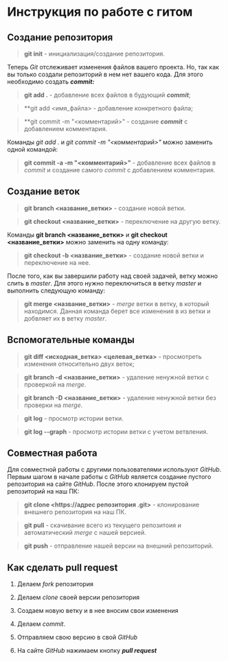 # Инструкция по работе с гитом

 ## Создание репозитория
  > **git init** - инициализация/создание репозитория.

  Теперь *Git* отслеживает изменения файлов вашего проекта. Но, так как вы только создали репозиторий в нем нет вашего кода. Для этого необходимо создать _**commit:**_
  > **git add .** - добавление всех файлов в будующий _**commit**_;
  
  > **git add <имя_файла> - добавление конкретного файла;

  > **git commit -m "<комментарий>" - создание _**commit**_ с добавлением комментария.
  
  Команды *git add .* и *git commit -m "<комментарий>"* можно заменить одной командой:

  > **git commit -a -m "<комментарий>"** - добавление всех файлов в *commit* и создание самого *commit* с добавлением комментария.
 
 ## Создание веток 
 
  > **git branch <название_ветки>** - создание новой ветки.

  > **git checkout <название_ветки>** - переключение на другую ветку.

  Команды **git branch <название_ветки>** и **git checkout <название_ветки>** можно заменить на одну команду:

  > **git checkout -b <название_ветки>** - создание новой ветки и переключение на нее.

  После того, как вы завершили работу над своей задачей, ветку можно слить в *master*. Для этого нужно переключиться в ветку *master* и выполнить следующую команду:

  > **git merge <название_ветки>** - *merge* ветки в ветку, в который находимся. Данная команда берет все изменения в из ветки и добвляет их в ветку *master*.
 
 ## Вспомогательные команды

  > **git diff <исходная_ветка> <целевая_ветка>** - просмотреть изменения относительно двух веток;

  > **git branch -d <название_ветки>** - удаление ненужной ветки с проверкой на *merge*.

  > **git branch -D <название_ветки>** - удаление ненужной ветки без проверки на *merge*.

  > **git log** - просмотр истории ветки.

  > **git log --graph** - просмотр истории ветки с учетом ветвления.

 ## Совместная работа

  Для совместной работы с другими пользователями используют *GitHub*.
  Первым шагом в начале работы с *GitHub* является создание пустого репозитория на сайте *GitHub*. После этого клонируем пустой репозиторий на наш ПК:

  > **git clone <https://адрес репозитория .git>** - клонирование внешнего репозитория на наш ПК.

  > **git pull** - скачивание всего из текущего репозитоия и автоматический *merge* с нашей версией.

  > **git push** - отправление нашей версии на внешний репозиторий.

 ## Как сделать pull request
  
1. Делаем *fork* репозитория

2. Делаем *clone* своей версии репозитория

  3. Создаем новую ветку и в нее вносим свои изменения

  4. Делаем *commit*.

  5. Отправляем свою версию в свой *GitHub*

  6. На сайте *GitHub* нажимаем кнопку _**pull request**_

